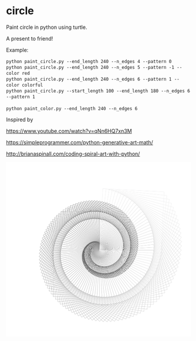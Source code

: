 # circle
Paint circle in python using turtle.

A present to friend!

Example:
```
python paint_circle.py --end_length 240 --n_edges 4 --pattern 0
python paint_circle.py --end_length 240 --n_edges 5 --pattern -1 --color red
python paint_circle.py --end_length 240 --n_edges 6 --pattern 1 --color colorful
python paint_circle.py --start_length 100 --end_length 180 --n_edges 6 --pattern 1

python paint_color.py --end_length 240 --n_edges 6
```
Inspired by 

https://www.youtube.com/watch?v=qNn6HQ7xn3M 

https://simpleprogrammer.com/python-generative-art-math/

http://brianaspinall.com/coding-spiral-art-with-python/

![Screenshot](circle_240_4_0_monocolor.png)

